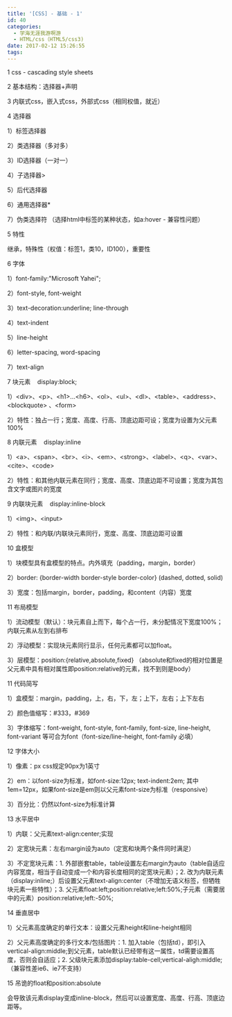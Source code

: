 ```yaml
---
title: '[CSS] - 基础 - 1'
id: 40
categories:
  - 学海无涯我游啊游
  - HTML/css（HTML5/css3)
date: 2017-02-12 15:26:55
tags:
---
```


1 css - cascading style sheets

2 基本结构：选择器+声明

3 内联式css，嵌入式css，外部式css（相同权值，就近）

4 选择器

1）标签选择器

2）类选择器（多对多）

3）ID选择器（一对一）

4）子选择器&gt;

5）后代选择器

6）通用选择器*

7）伪类选择符 （选择html中标签的某种状态，如a:hover - 兼容性问题）

5 特性

继承，特殊性（权值：标签1，类10，ID100），重要性

6 字体

1）font-family:"Microsoft Yahei";

2）font-style, font-weight

3）text-decoration:underline; line-through

4）text-indent

5）line-height

6）letter-spacing, word-spacing

7）text-align

7 块元素    display:block;

1）&lt;div&gt;、&lt;p&gt;、&lt;h1&gt;...&lt;h6&gt;、&lt;ol&gt;、&lt;ul&gt;、&lt;dl&gt;、&lt;table&gt;、&lt;address&gt;、&lt;blockquote&gt; 、&lt;form&gt;

2）特性：独占一行；宽度、高度、行高、顶底边距可设；宽度为设置为父元素100%

8 内联元素    display:inline

1）&lt;a&gt;、&lt;span&gt;、&lt;br&gt;、&lt;i&gt;、&lt;em&gt;、&lt;strong&gt;、&lt;label&gt;、&lt;q&gt;、&lt;var&gt;、&lt;cite&gt;、&lt;code&gt;

2）特性：和其他内联元素在同行；宽度、高度、顶底边距不可设置；宽度为其包含文字或图片的宽度

9 内联块元素    display:inline-block

1）&lt;img&gt;、&lt;input&gt;

2）特性：和内联/内联块元素同行，宽度、高度、顶底边距可设置

10 盒模型

1）块模型具有盒模型的特点。内外填充（padding，margin，border）

2）border: {border-width border-style border-color} (dashed, dotted, solid)

3）宽度：包括margin，border，padding，和content（内容）宽度

11 布局模型

1）流动模型（默认）：块元素自上而下，每个占一行，未分配情况下宽度100%；内联元素从左到右排布

2）浮动模型：实现块元素同行显示，任何元素都可以加float。

3）层模型：position:{relative,absolute,fixed} （absolute和fixed的相对位置是父元素中具有相对属性即position:relative的元素，找不到则是body）

11 代码简写

1）盒模型：margin，padding，上，右，下，左；上下，左右；上下左右

2）颜色值缩写：#333，#369

3）字体缩写：font-weight, font-style, font-family, font-size, line-height, font-variant 等可合为font（font-size/line-height, font-family 必填）

12 字体大小

1）像素：px css规定90px为1英寸

2）em：以font-size为标准，如font-size:12px; text-indent:2em; 其中1em=12px，如果font-size是em则以父元素font-size为标准（responsive）

3）百分比：仍然以font-size为标准计算

13 水平居中

1）内联：父元素text-align:center;实现

2）定宽块元素：左右margin设为auto（定宽和块两个条件同时满足）

3）不定宽块元素：1\. 外部嵌套table，table设置左右margin为auto（table自适应内容宽度，相当于自动变成一个和内容长度相同的定宽块元素）；2\. 改为内联元素（display:inline;）后设置父元素text-align:center（不增加无语义标签，但牺牲块元素一些特性）；3\. 父元素float:left;position:relative;left:50%;子元素（需要居中的元素）position:relative;left:-50%;

14 垂直居中

1）父元素高度确定的单行文本：设置父元素height和line-height相同

2）父元素高度确定的多行文本/包括图片：1\. 加入table（包括td），即引入vertical-align:middle;到父元素，table默认已经带有这一属性，td需要设置高度，否则会自适应；2\. 父级块元素添加display:table-cell;vertical-aligh:middle;（兼容性差ie6、ie7不支持）

15 吊诡的float和position:absolute

会导致该元素display变成inline-block，然后可以设置宽度、高度、行高、顶底边距等。
